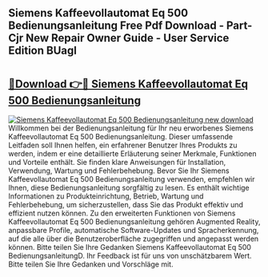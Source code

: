 ## Siemens Kaffeevollautomat Eq 500 Bedienungsanleitung Free Pdf Download - Part-Cjr New Repair Owner Guide - User Service Edition BUagl

# <h2><a href="http://df4bkz.blite.top/?on=Siemens+Kaffeevollautomat+Eq+500+Bedienungsanleitung">🔗Download 👉🔴 Siemens Kaffeevollautomat Eq 500 Bedienungsanleitung</a></h2>

[![Siemens Kaffeevollautomat Eq 500 Bedienungsanleitung new download](https://i.imgur.com/lujVjoI.png)](http://df4bkz.blite.top/?on=Siemens+Kaffeevollautomat+Eq+500+Bedienungsanleitung)
Willkommen bei der Bedienungsanleitung für Ihr neu erworbenes Siemens Kaffeevollautomat Eq 500 Bedienungsanleitung. Dieser umfassende Leitfaden soll Ihnen helfen, ein erfahrener Benutzer Ihres Produkts zu werden, indem er eine detaillierte Erläuterung seiner Merkmale, Funktionen und Vorteile enthält. Sie finden klare Anweisungen für Installation, Verwendung, Wartung und Fehlerbehebung. Bevor Sie Ihr Siemens Kaffeevollautomat Eq 500 Bedienungsanleitung verwenden, empfehlen wir Ihnen, diese Bedienungsanleitung sorgfältig zu lesen. Es enthält wichtige Informationen zu Produkteinrichtung, Betrieb, Wartung und Fehlerbehebung, um sicherzustellen, dass Sie das Produkt effektiv und effizient nutzen können. Zu den erweiterten Funktionen von Siemens Kaffeevollautomat Eq 500 Bedienungsanleitung gehören Augmented Reality, anpassbare Profile, automatische Software-Updates und Spracherkennung, auf die alle über die Benutzeroberfläche zugegriffen und angepasst werden können. Bitte teilen Sie Ihre Gedanken Siemens Kaffeevollautomat Eq 500 BedienungsanleitungD. Ihr Feedback ist für uns von unschätzbarem Wert. Bitte teilen Sie Ihre Gedanken und Vorschläge mit.
